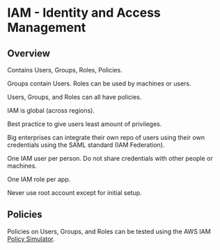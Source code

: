 # IAM - Identity and Access Management

## Overview
Contains Users, Groups, Roles, Policies.

Groups contain Users. Roles can be used by machines or users.

Users, Groups, and Roles can all have policies.

IAM is global (across regions).

Best practice to give users least amount of privileges.

Big enterprises can integrate their own repo of users using their own credentials using the SAML standard (IAM Federation).

One IAM user per person. Do not share credentials with other people or machines.

One IAM role per app.

Never use root account except for initial setup.


## Policies
Policies on Users, Groups, and Roles can be tested using the AWS IAM [Policy Simulator](https://policysim.aws.amazon.com/home/index.jsp?#).